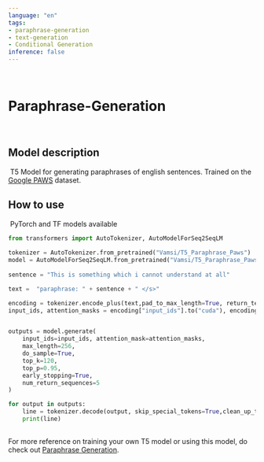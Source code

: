 ```yaml
---
language: "en"
tags:
- paraphrase-generation
- text-generation
- Conditional Generation
inference: false
---
```

​
# Paraphrase-Generation
​
## Model description
​
T5 Model for generating paraphrases of english sentences. Trained on the [Google PAWS](https://github.com/google-research-datasets/paws) dataset.
​
## How to use
​
PyTorch and TF models available
​
```python
from transformers import AutoTokenizer, AutoModelForSeq2SeqLM
​
tokenizer = AutoTokenizer.from_pretrained("Vamsi/T5_Paraphrase_Paws")  
model = AutoModelForSeq2SeqLM.from_pretrained("Vamsi/T5_Paraphrase_Paws")
​
sentence = "This is something which i cannot understand at all"

text =  "paraphrase: " + sentence + " </s>"

encoding = tokenizer.encode_plus(text,pad_to_max_length=True, return_tensors="pt")
input_ids, attention_masks = encoding["input_ids"].to("cuda"), encoding["attention_mask"].to("cuda")


outputs = model.generate(
    input_ids=input_ids, attention_mask=attention_masks,
    max_length=256,
    do_sample=True,
    top_k=120,
    top_p=0.95,
    early_stopping=True,
    num_return_sequences=5
)

for output in outputs:
    line = tokenizer.decode(output, skip_special_tokens=True,clean_up_tokenization_spaces=True)
    print(line)
​

```

For more reference on training your own T5 model or using this model, do check out [Paraphrase Generation](https://github.com/Vamsi995/Paraphrase-Generator).
